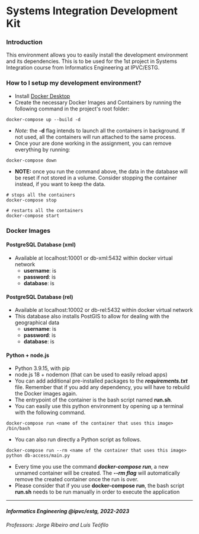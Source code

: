 # Systems Integration Development Kit #

### Introduction ###

This environment allows you to easily install the development environment and its dependencies.
This is to be used for the 1st project in Systems Integration course from Informatics Engineering at IPVC/ESTG.

### How to I setup my development environment? ###

* Install [Docker Desktop](https://www.docker.com/products/docker-desktop/)
* Create the necessary Docker Images and Containers by running the following command in the project's root folder:
```
docker-compose up --build -d
```
* *Note:* the **-d** flag intends to launch all the containers in background. If not used, all the containers will run attached to the same process.
* Once your are done working in the assignment, you can remove everything by running:
```
docker-compose down
```
* **NOTE:** once you run the command above, the data in the database will be reset if not stored in a volume. Consider stopping the container instead, if you want to keep the data.
```
# stops all the containers
docker-compose stop

# restarts all the containers 
docker-compose start
```

### Docker Images ###

#### PostgreSQL Database (xml) ####

* Available at localhost:10001 or db-xml:5432 within docker virtual network
  * **username**: is
  * **password**: is
  * **database**: is

#### PostgreSQL Database (rel) ####

* Available at localhost:10002 or db-rel:5432 within docker virtual network
* This database also installs PostGIS to allow for dealing with the geographical data
  * **username**: is
  * **password**: is
  * **database**: is

#### Python + node.js ####

* Python 3.9.15, with pip
* node.js 18 + nodemon (that can be used to easily reload apps)
* You can add additional pre-installed packages to the **_requirements.txt_** file. Remember that if you add any dependency, you will have to rebuild the Docker images again.
* The entrypoint of the container is the bash script named **run.sh**.
* You can easily use this python environment by opening up a terminal with the following command.
```
docker-compose run <name of the container that uses this image> /bin/bash
```
* You can also run directly a Python script as follows. 
```
docker-compose run --rm <name of the container that uses this image> python db-access/main.py
```
* Every time you use the command **_docker-compose run_**, a new unnamed container will be created. The **_--rm flag_** will automatically remove the created container once the run is over.
* Please consider that if you use **docker-compose run**, the bash script **run.sh** needs to be run manually in order to execute the application
___
#### _Informatics Engineering @ipvc/estg, 2022-2023_ ####
###### _Professors: Jorge Ribeiro and Luís Teófilo_ ######